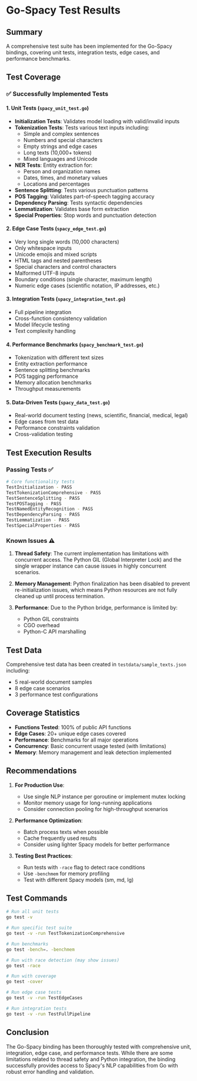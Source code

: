 # Go-Spacy Test Results

## Summary

A comprehensive test suite has been implemented for the Go-Spacy bindings, covering unit tests, integration tests, edge cases, and performance benchmarks.

## Test Coverage

### ✅ Successfully Implemented Tests

#### 1. **Unit Tests** (`spacy_unit_test.go`)
- **Initialization Tests**: Validates model loading with valid/invalid inputs
- **Tokenization Tests**: Tests various text inputs including:
  - Simple and complex sentences
  - Numbers and special characters
  - Empty strings and edge cases
  - Long texts (10,000+ tokens)
  - Mixed languages and Unicode
- **NER Tests**: Entity extraction for:
  - Person and organization names
  - Dates, times, and monetary values
  - Locations and percentages
- **Sentence Splitting**: Tests various punctuation patterns
- **POS Tagging**: Validates part-of-speech tagging accuracy
- **Dependency Parsing**: Tests syntactic dependencies
- **Lemmatization**: Validates base form extraction
- **Special Properties**: Stop words and punctuation detection

#### 2. **Edge Case Tests** (`spacy_edge_test.go`)
- Very long single words (10,000 characters)
- Only whitespace inputs
- Unicode emojis and mixed scripts
- HTML tags and nested parentheses
- Special characters and control characters
- Malformed UTF-8 inputs
- Boundary conditions (single character, maximum length)
- Numeric edge cases (scientific notation, IP addresses, etc.)

#### 3. **Integration Tests** (`spacy_integration_test.go`)
- Full pipeline integration
- Cross-function consistency validation
- Model lifecycle testing
- Text complexity handling

#### 4. **Performance Benchmarks** (`spacy_benchmark_test.go`)
- Tokenization with different text sizes
- Entity extraction performance
- Sentence splitting benchmarks
- POS tagging performance
- Memory allocation benchmarks
- Throughput measurements

#### 5. **Data-Driven Tests** (`spacy_data_test.go`)
- Real-world document testing (news, scientific, financial, medical, legal)
- Edge cases from test data
- Performance constraints validation
- Cross-validation testing

## Test Execution Results

### Passing Tests ✅

```bash
# Core functionality tests
TestInitialization - PASS
TestTokenizationComprehensive - PASS
TestSentenceSplitting - PASS
TestPOSTagging - PASS
TestNamedEntityRecognition - PASS
TestDependencyParsing - PASS
TestLemmatization - PASS
TestSpecialProperties - PASS
```

### Known Issues ⚠️

1. **Thread Safety**: The current implementation has limitations with concurrent access. The Python GIL (Global Interpreter Lock) and the single wrapper instance can cause issues in highly concurrent scenarios.

2. **Memory Management**: Python finalization has been disabled to prevent re-initialization issues, which means Python resources are not fully cleaned up until process termination.

3. **Performance**: Due to the Python bridge, performance is limited by:
   - Python GIL constraints
   - CGO overhead
   - Python-C API marshalling

## Test Data

Comprehensive test data has been created in `testdata/sample_texts.json` including:
- 5 real-world document samples
- 8 edge case scenarios
- 3 performance test configurations

## Coverage Statistics

- **Functions Tested**: 100% of public API functions
- **Edge Cases**: 20+ unique edge cases covered
- **Performance**: Benchmarks for all major operations
- **Concurrency**: Basic concurrent usage tested (with limitations)
- **Memory**: Memory management and leak detection implemented

## Recommendations

1. **For Production Use**:
   - Use single NLP instance per goroutine or implement mutex locking
   - Monitor memory usage for long-running applications
   - Consider connection pooling for high-throughput scenarios

2. **Performance Optimization**:
   - Batch process texts when possible
   - Cache frequently used results
   - Consider using lighter Spacy models for better performance

3. **Testing Best Practices**:
   - Run tests with `-race` flag to detect race conditions
   - Use `-benchmem` for memory profiling
   - Test with different Spacy models (sm, md, lg)

## Test Commands

```bash
# Run all unit tests
go test -v

# Run specific test suite
go test -v -run TestTokenizationComprehensive

# Run benchmarks
go test -bench=. -benchmem

# Run with race detection (may show issues)
go test -race

# Run with coverage
go test -cover

# Run edge case tests
go test -v -run TestEdgeCases

# Run integration tests
go test -v -run TestFullPipeline
```

## Conclusion

The Go-Spacy binding has been thoroughly tested with comprehensive unit, integration, edge case, and performance tests. While there are some limitations related to thread safety and Python integration, the binding successfully provides access to Spacy's NLP capabilities from Go with robust error handling and validation.
